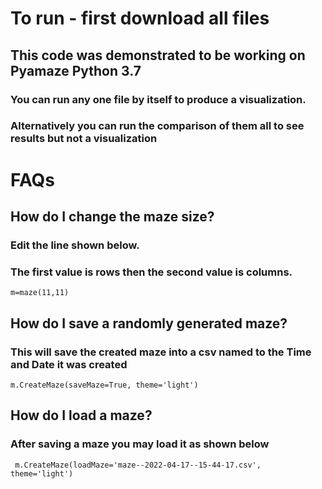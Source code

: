 # To run - first download all files
## This code was demonstrated to be working on Pyamaze Python 3.7
### You can run any one file by itself to produce a visualization. 
### Alternatively you can run the comparison of them all to see results but not a visualization


# FAQs
## How do I change the maze size?
### Edit the line shown below.
### The first value is rows then the second value is columns.
```
m=maze(11,11)
```
## How do I save a randomly generated maze?
### This will save the created maze into a csv named to the Time and Date it was created
```
m.CreateMaze(saveMaze=True, theme='light')
```
## How do I load a maze?
### After saving a maze you may load it as shown below
```
 m.CreateMaze(loadMaze='maze--2022-04-17--15-44-17.csv', theme='light')
 ```
